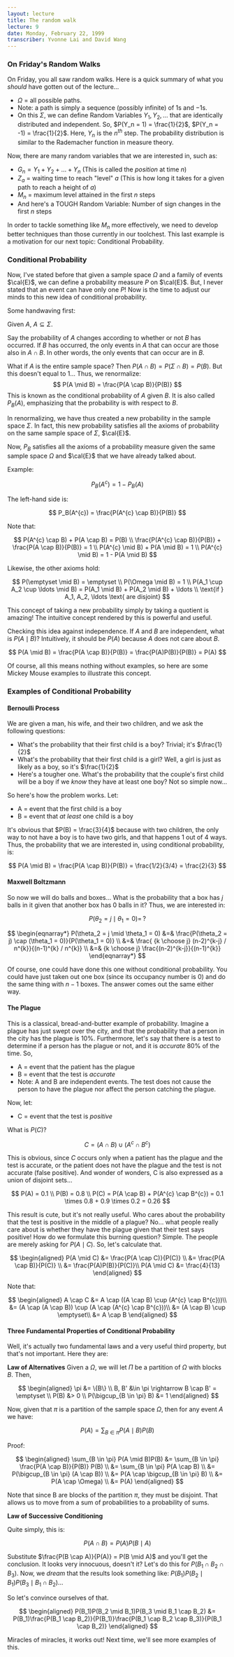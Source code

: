 ```yaml
---
layout: lecture
title: The random walk
lecture: 9
date: Monday, February 22, 1999
transcriber: Yvonne Lai and David Wang
---
```


### On Friday's Random Walks
On Friday, you all saw random walks. Here is a quick summary of what you *should* have gotten out of the lecture...

- $\Omega$ = all possible paths.
- Note: a path is simply a sequence (possibly infinite) of $1$s and $-1$s.
- On this $\Sigma$, we can define Random Variables $Y_1, Y_2, \ldots$ that are identically distributed and independent. So, $P(Y_n = 1) = \frac{1}{2}$, $P(Y_n = -1) = \frac{1}{2}$. Here, $Y_n$ is the $n^{th}$ step. The probability distribution is similar to the Rademacher function in measure theory.

Now, there are many random variables that we are interested in, such as:
- $G_n = Y_1 + Y_2 + \ldots + Y_n$ (This is called the *position* at time $n$)
- $Z_a$ = waiting time to reach "level" $a$ (This is how long it takes for a given path to reach a height of $a$)
- $M_n$ = maximum level attained in the first $n$ steps
- And here's a TOUGH Random Variable: Number of sign changes in the first $n$ steps

In order to tackle something like $M_n$ more effectively, we need to develop better techniques than those currently in our toolchest. This last example is a motivation for our next topic: Conditional Probability.

### Conditional Probability
Now, I've stated before that given a sample space $\Omega$ and a family of events $\cal{E}$, we can define a probability measure $P$ on $\cal{E}$. But, I never stated that an event can have only one $P$! Now is the time to adjust our minds to this new idea of conditional probability.

Some handwaving first:

Given $A$, $A \subseteq \Sigma$.

Say the probability of $A$ changes according to whether or not $B$ has occurred. If $B$ has occurred, the only events in $A$ that can occur are those also in $A \cap B$. In other words, the only events that can occur are in $B$.

What if $A$ is the entire sample space? Then $P(A \cap B) = P(\Sigma \cap B) = P(B)$. But this doesn't equal to 1...
Thus, we renormalize:
$$
P(A \mid B) = \frac{P(A \cap B)}{P(B)}
$$
This is known as the conditional probability of $A$ given $B$.
It is also called $P_B(A)$, emphasizing that the probability is with respect to $B$.

In renormalizing, we have thus created a new probability in the sample space $\Sigma$. In fact, this new probability satisfies all the axioms of probability on the same sample space of $\Sigma$, $\cal{E}$.

Now, $P_B$ satisfies all the axioms of a probability measure given the same sample space $\Omega$ and $\cal{E}$ that we have already talked about.

Example:

$$
P_B(A^{c}) = 1 - P_B(A)
$$

The left-hand side is:

$$
P_B(A^{c}) = \frac{P(A^{c} \cap B)}{P(B)}
$$

Note that:

$$
P(A^{c} \cap B) + P(A \cap B) = P(B) \\
\frac{P(A^{c} \cap B)}{P(B)} + \frac{P(A \cap B)}{P(B)} = 1 \\
P(A^{c} \mid B) + P(A \mid B) = 1 \\
P(A^{c} \mid B) = 1 - P(A \mid B)
$$

Likewise, the other axioms hold:

$$
P(\emptyset \mid B) = \emptyset \\
P(\Omega \mid B) = 1 \\
P(A_1 \cup A_2 \cup \ldots \mid B) = P(A_1 \mid B) + P(A_2 \mid B) + \ldots \\
\text{if } A_1, A_2, \ldots \text{ are disjoint}
$$

This concept of taking a new probability simply by taking a quotient is amazing! The intuitive concept rendered by this is powerful and useful.

Checking this idea against independence. If $A$ and $B$ are independent, what is $P(A \mid B)$? Intuitively, it should be $P(A)$ because $A$ does not care about $B$.

$$
P(A \mid B) = \frac{P(A \cap B)}{P(B)} = \frac{P(A)P(B)}{P(B)} = P(A)
$$

Of course, all this means nothing without examples, so here are some Mickey Mouse examples to illustrate this concept.

### Examples of Conditional Probability
#### Bernoulli Process

We are given a man, his wife, and their two children, and we ask the following questions:
- What's the probability that their first child is a boy? Trivial; it's $\frac{1}{2}$
- What's the probability that their first child is a girl? Well, a girl is just as likely as a boy, so it's $\frac{1}{2}$
- Here's a tougher one. What's the probability that the couple's first child will be a boy if we *know* they have at least one boy? Not so simple now...

So here's how the problem works. Let:
- A = event that the first child is a boy
- B = event that *at least* one child is a boy

It's obvious that $P(B) = \frac{3}{4}$ because with two children, the only way to not have a boy is to have two girls, and that happens 1 out of 4 ways. Thus, the probability that we are interested in, using conditional probability, is:

$$
P(A \mid B) = \frac{P(A \cap B)}{P(B)} = \frac{1/2}{3/4} = \frac{2}{3}
$$

#### Maxwell Boltzmann
So now we will do balls and boxes...
What is the probability that a box has $j$ balls in it given that another box has 0 balls in it? Thus, we are interested in:

$$P(\theta_2 = j \mid \theta_1 = 0) = \,?$$

$$
\begin{eqnarray*}
P(\theta_2 = j \mid \theta_1 = 0) &=& \frac{P(\theta_2 = j) \cap (\theta_1 = 0)}{P(\theta_1 = 0)} \\
                                  &=& \frac{ {k \choose j} (n-2)^{k-j} / n^{k}}{(n-1)^{k} / n^{k}} \\
                                  &=& {k \choose j} \frac{(n-2)^{k-j}}{(n-1)^{k}}
\end{eqnarray*}
$$

Of course, one could have done this one without conditional probability. You could have just taken out one box (since its occupancy number is 0) and do the same thing with $n-1$ boxes. The answer comes out the same either way.

#### The Plague
This is a classical, bread-and-butter example of probability. Imagine a plague has just swept over the city, and that the probability that a person in the city has the plague is 10%. Furthermore, let's say that there is a test to determine if a person has the plague or not, and it is *accurate* 80% of the time. So,

- A = event that the patient has the plague
- B = event that the test is *accurate*
- Note: A and B are independent events. The test does not cause the person to have the plague nor affect the person catching the plague.

Now, let:

- C = event that the test is *positive*

What is $P(C)$?

$$
C = (A \cap B) \cup (A^{c} \cap B^{c})
$$

This is obvious, since $C$ occurs only when a patient has the plague and the test is accurate, or the patient does not have the plague and the test is not accurate (false positive). And wonder of wonders, C is also expressed as a union of disjoint sets...

$$
P(A) = 0.1 \\
P(B) = 0.8 \\
P(C) = P(A \cap B) + P(A^{c} \cap B^{c}) = 0.1 \times 0.8 + 0.9 \times 0.2 = 0.26
$$

This result is cute, but it's not really useful. Who cares about the probability that the test is positive in the middle of a plague? No... what people really care about is whether they have the plague given that their test says positive! How do we formulate this burning question? Simple. The people are merely asking for $P(A \mid C)$. So, let's calculate that.

$$
\begin{aligned}
P(A \mid C) &= \frac{P(A \cap C)}{P(C)} \\
            &= \frac{P(A \cap B)}{P(C)} \\
            &= \frac{P(A)P(B)}{P(C)}\\
P(A \mid C) &= \frac{4}{13}
\end{aligned}
$$

Note that:

$$
\begin{aligned}
A \cap C &= A \cap ((A \cap B) \cup (A^{c} \cap B^{c}))\\
         &= (A \cap (A \cap B)) \cup (A \cap (A^{c} \cap B^{c}))\\
         &= (A \cap B) \cup \emptyset\\
         &= A \cap B
\end{aligned}
$$

#### Three Fundamental Properties of Conditional Probability
Well, it's actually two fundamental laws and a very useful third property, but that's not important. Here they are:

**Law of Alternatives**
Given a $\Omega$, we will let $\Pi$ be a partition of $\Omega$ with blocks $B$. Then,

$$
\begin{aligned}
\pi &= \{B\} \\
B, B' &\in \pi \rightarrow B \cap B' = \emptyset \\
P(B) &> 0 \\
P(\bigcup_{B \in \pi} B) &= 1
\end{aligned}
$$

Now, given that $\pi$ is a partition of the sample space $\Omega$, then for any event $A$ we have:

$$
P(A) = \sum_{B \in \pi} P(A \mid B)P(B)
$$

Proof:

$$
\begin{aligned}
\sum_{B \in \pi} P(A \mid B)P(B) &= \sum_{B \in \pi} \frac{P(A \cap B)}{P(B)} P(B) \\
                                  &= \sum_{B \in \pi} P(A \cap B) \\
                                  &= P(\bigcup_{B \in \pi} (A \cap B)) \\
                                  &= P(A \cap \bigcup_{B \in \pi} B) \\
                                  &= P(A \cap \Omega) \\
                                  &= P(A)
\end{aligned}
$$

Note that since B are blocks of the partition $\pi$, they must be disjoint. That allows us to move from a sum of probabilities to a probability of sums.

**Law of Successive Conditioning**

Quite simply, this is:

$$
P(A \cap B) = P(A)P(B \mid A)
$$

Substitute $\frac{P(B \cap A)}{P(A)} = P(B \mid A)$ and you'll get the conclusion. It looks very innocuous, doesn't it? Let's do this for $P(B_1 \cap B_2 \cap B_3)$. Now, we *dream* that the results look something like: $P(B_1)P(B_2 \mid B_1)P(B_3 \mid B_1 \cap B_2)$...

So let's convince ourselves of that.

$$
\begin{aligned}
P(B_1)P(B_2 \mid B_1)P(B_3 \mid B_1 \cap B_2) &= P(B_1)\frac{P(B_1 \cap B_2)}{P(B_1)}\frac{P(B_1 \cap B_2 \cap B_3)}{P(B_1 \cap B_2)}
\end{aligned}
$$

Miracles of miracles, it works out! Next time, we'll see more examples of this.
